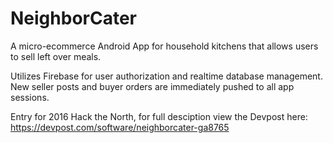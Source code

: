 # NeighborCater
A micro-ecommerce Android App for household kitchens that allows users to sell left over meals.  

Utilizes Firebase for user authorization and realtime database management. New seller posts and buyer orders are immediately pushed to all app sessions.  

Entry for 2016 Hack the North, for full desciption view the Devpost here: https://devpost.com/software/neighborcater-ga8765
